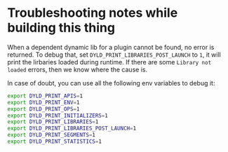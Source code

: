 # Troubleshooting notes while building this thing

When a dependent dynamic lib for a plugin cannot be found, no error is returned.
To debug that, set `DYLD_PRINT_LIBRARIES_POST_LAUNCH` to `1`, it will print the lirbaries loaded during runtime.
If there are some `Library not loaded` errors, then we know where the cause is.

In case of doubt, you can use all the following env variables to debug it:
```bash
export DYLD_PRINT_APIS=1
export DYLD_PRINT_ENV=1
export DYLD_PRINT_OPS=1
export DYLD_PRINT_INITIALIZERS=1
export DYLD_PRINT_LIBRARIES=1
export DYLD_PRINT_LIBRARIES_POST_LAUNCH=1
export DYLD_PRINT_SEGMENTS=1
export DYLD_PRINT_STATISTICS=1
```